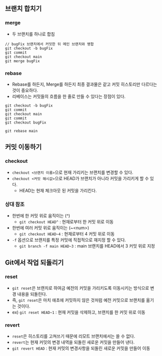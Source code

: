 ## 브랜치 합치기
### merge
- 두 브랜치를 하나로 합침
```
// bugFix 브랜치에서 커밋한 뒤 메인 브랜치와 병합
git checkout -b bugFix
git commit
git checkout main
git merge bugFix
```

### rebase
- Rebase를 하든지, Merge를 하든지 최종 결과물은 같고 커밋 히스토리만 다르다는 것이 중요하다.
- 리베이스는 커밋들의 흐름을 한 줄로 만들 수 있다는 장점이 있다.
```
git checkout -b bugFix
git commit
git checkout main
git commit
git checkout bugFix

git rebase main
```

## 커밋 이동하기
### checkout
- `checkout <브랜치 이름>`으로 현재 가리키는 브랜치를 변경할 수 있다.
- `checkout <커밋 해시값>`으로 HEAD가 브랜치가 아니라 커밋을 가리키게 할 수 있다.
	- HEAD는 현재 체크아웃 된 커밋을 가리킨다.

### 상대 참조
- 한번에 한 커밋 위로 움직이는 (^)
	- `git checkout HEAD^` : 현재로부터 한 커밋 위로 이동
- 한번에 여러 커밋 위로 움직이는 (~\<num>)
	- `git checkout HEAD~4` : 현재로부터 4 커밋 위로 이동
- `-f` 옵션으로 브랜치를 특정 커밋에 직접적으로 재지정 할 수 있다.
	- `git branch -f main HEAD~3` : main 브랜치를 HEAD에서 3 커밋 위로 지정

## Git에서 작업 되돌리기
### reset
- `git reset`은 브랜치로 하여금 예전의 커밋을 가리키도록 이동시키는 방식으로 변경 내용을 되돌린다.
- 즉, `git reset`은 마치 애초에 커밋하지 않은 것처럼 예전 커밋으로 브랜치를 옮기는 것이다.
- ex) `git reset HEAD~1` : 현재 커밋을 삭제하고, 브랜치를 한 커밋 위로 이동

### revert
- `reset`은 히스토리를 고쳐쓰기 때문에 리모트 브랜치에서는 쓸 수 없다.
- `revert`는 현재 커밋의 변경 내역을 되돌린 새로운 커밋을 만들어 낸다.
- `git revert HEAD` : 현재 커밋의 변경사항을 되돌린 새로운 커밋을 만들어 이동